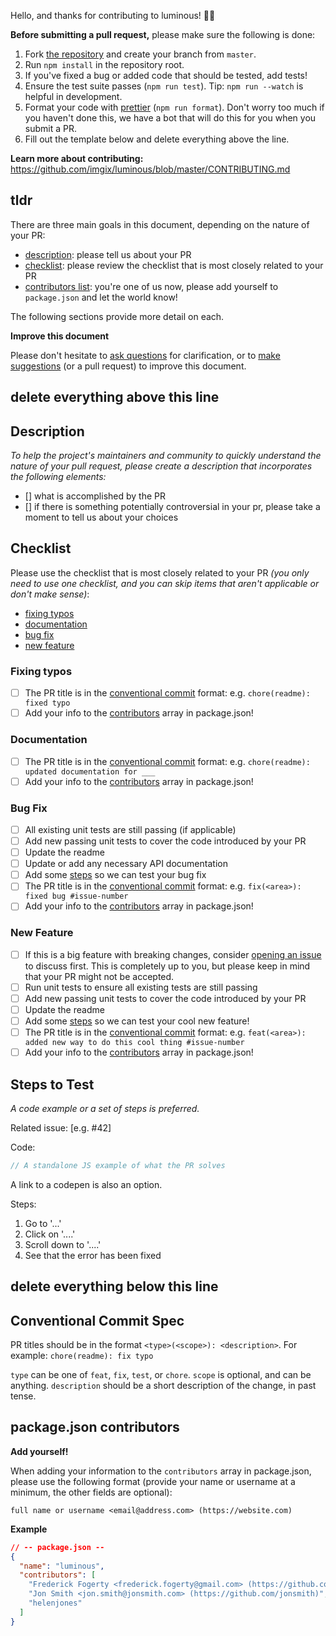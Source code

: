 <!-- prettier-ignore-start -->
Hello, and thanks for contributing to luminous! 🎉🙌

**Before submitting a pull request,** please make sure the following is done:

1.  Fork [the repository](https://github.com/imgix/luminous) and create your branch from `master`.
2.  Run `npm install` in the repository root.
3.  If you've fixed a bug or added code that should be tested, add tests!
4.  Ensure the test suite passes (`npm run test`). Tip: `npm run --watch` is helpful in development.
5.  Format your code with [prettier](https://github.com/prettier/prettier) (`npm run format`). Don't worry too much if you haven't done this, we have a bot that will do this for you when you submit a PR.
6.  Fill out the template below and delete everything above the line.

**Learn more about contributing:** https://github.com/imgix/luminous/blob/master/CONTRIBUTING.md

## tldr

There are three main goals in this document, depending on the nature of your PR:

- [description](#description): please tell us about your PR
- [checklist](#checklist): please review the checklist that is most closely related to your PR
- [contributors list](#packagejson-contributors): you're one of us now, please add yourself to `package.json` and let the world know!

The following sections provide more detail on each.

**Improve this document**

Please don't hesitate to [ask questions][issues] for clarification, or to [make suggestions][issues] (or a pull request) to improve this document.





delete everything above this line
-------------------------------------------






## Description

_To help the project's maintainers and community to quickly understand the nature of your pull request, please create a description that incorporates the following elements:_

- [] what is accomplished by the PR
- [] if there is something potentially controversial in your pr, please take a moment to tell us about your choices

## Checklist

Please use the checklist that is most closely related to your PR _(you only need to use one checklist, and you can skip items that aren't applicable or don't make sense)_:

- [fixing typos]()
- [documentation]()
- [bug fix]()
- [new feature]()

### Fixing typos

- [ ] The PR title is in the [conventional commit](#conventional-commit-spec) format: e.g. `chore(readme): fixed typo`
- [ ] Add your info to the [contributors](#packagejson-contributors) array in package.json!

### Documentation

- [ ] The PR title is in the [conventional commit](#conventional-commit-spec) format: e.g. `chore(readme): updated documentation for ___`
- [ ] Add your info to the [contributors](#packagejson-contributors) array in package.json!

### Bug Fix

- [ ] All existing unit tests are still passing (if applicable)
- [ ] Add new passing unit tests to cover the code introduced by your PR
- [ ] Update the readme
- [ ] Update or add any necessary API documentation
- [ ] Add some [steps](#steps-to-test) so we can test your bug fix
- [ ] The PR title is in the [conventional commit](#conventional-commit-spec) format: e.g. `fix(<area>): fixed bug #issue-number`
- [ ] Add your info to the [contributors](#packagejson-contributors) array in package.json!

### New Feature

- [ ] If this is a big feature with breaking changes, consider [opening an issue][issues] to discuss first. This is completely up to you, but please keep in mind that your PR might not be accepted.
- [ ] Run unit tests to ensure all existing tests are still passing
- [ ] Add new passing unit tests to cover the code introduced by your PR
- [ ] Update the readme
- [ ] Add some [steps](#steps-to-test) so we can test your cool new feature!
- [ ] The PR title is in the [conventional commit](#conventional-commit-spec) format: e.g. `feat(<area>): added new way to do this cool thing #issue-number`
- [ ] Add your info to the [contributors](#packagejson-contributors) array in package.json!

## Steps to Test

_A code example or a set of steps is preferred._

Related issue: [e.g. #42]

Code:

```js
// A standalone JS example of what the PR solves
```

A link to a codepen is also an option.

Steps:

1.  Go to '...'
2.  Click on '....'
3.  Scroll down to '....'
4.  See that the error has been fixed





delete everything below this line
-------------------------------------------






## Conventional Commit Spec

PR titles should be in the format `<type>(<scope>): <description>`. For example: `chore(readme): fix typo`

`type` can be one of `feat`, `fix`, `test`, or `chore`.
`scope` is optional, and can be anything.
`description` should be a short description of the change, in past tense.

## package.json contributors

**Add yourself!**

When adding your information to the `contributors` array in package.json, please use the following format (provide your name or username at a minimum, the other fields are optional):

```
full name or username <email@address.com> (https://website.com)
```

**Example**

```json
// -- package.json --
{
  "name": "luminous",
  "contributors": [
    "Frederick Fogerty <frederick.fogerty@gmail.com> (https://github.com/frederickfogerty)",
    "Jon Smith <jon.smith@jonsmith.com> (https://github.com/jonsmith)",
    "helenjones"
  ]
}
```

[issues]: ../../issues
<!-- prettier-ignore-end -->
